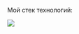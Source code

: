 Мой стек технологий:

<img src="https://img.shields.io/badge/Python-002855?style=for-the-badge&logo=Python&logoColor=white"/>

<!---
alwaysseen01/alwaysseen01 is a ✨ special ✨ repository because its `README.md` (this file) appears on your GitHub profile.
You can click the Preview link to take a look at your changes.
--->
